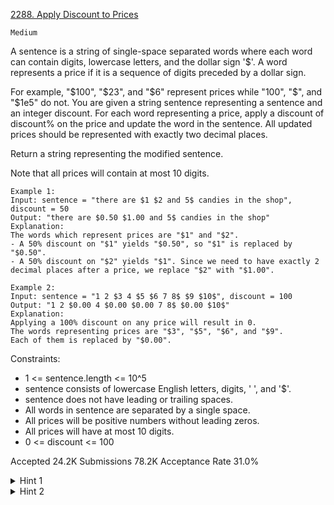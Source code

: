 [2288. Apply Discount to Prices](https://leetcode.com/problems/apply-discount-to-prices/)

`Medium`

A sentence is a string of single-space separated words where each word can contain digits, lowercase letters, and the dollar sign '$'. A word represents a price if it is a sequence of digits preceded by a dollar sign.

For example, "$100", "$23", and "$6" represent prices while "100", "$", and "$1e5" do not.
You are given a string sentence representing a sentence and an integer discount. For each word representing a price, apply a discount of discount% on the price and update the word in the sentence. All updated prices should be represented with exactly two decimal places.

Return a string representing the modified sentence.

Note that all prices will contain at most 10 digits.

```
Example 1:
Input: sentence = "there are $1 $2 and 5$ candies in the shop", discount = 50
Output: "there are $0.50 $1.00 and 5$ candies in the shop"
Explanation: 
The words which represent prices are "$1" and "$2". 
- A 50% discount on "$1" yields "$0.50", so "$1" is replaced by "$0.50".
- A 50% discount on "$2" yields "$1". Since we need to have exactly 2 decimal places after a price, we replace "$2" with "$1.00".

Example 2:
Input: sentence = "1 2 $3 4 $5 $6 7 8$ $9 $10$", discount = 100
Output: "1 2 $0.00 4 $0.00 $0.00 7 8$ $0.00 $10$"
Explanation: 
Applying a 100% discount on any price will result in 0.
The words representing prices are "$3", "$5", "$6", and "$9".
Each of them is replaced by "$0.00".
``` 

Constraints:

- 1 <= sentence.length <= 10^5
- sentence consists of lowercase English letters, digits, ' ', and '$'.
- sentence does not have leading or trailing spaces.
- All words in sentence are separated by a single space.
- All prices will be positive numbers without leading zeros.
- All prices will have at most 10 digits.
- 0 <= discount <= 100

Accepted
24.2K
Submissions
78.2K
Acceptance Rate
31.0%

<details>
<summary>Hint 1</summary>

Extract each word from the sentence and check if it represents a price.

</details>
<details>
<summary>Hint 2</summary>

For each price, apply the given discount to it and update it.

</details>
